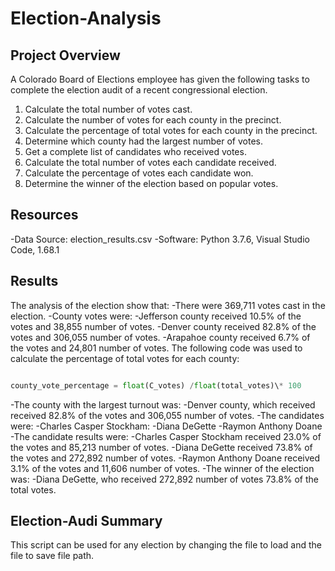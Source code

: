 # Election-Analysis

## Project Overview

A Colorado Board of Elections employee has given the following tasks to complete the election audit of a recent congressional election.

1. Calculate the total number of votes cast.
2. Calculate the number of votes for each county in the precinct.
3. Calculate the percentage of total votes for each county in the precinct.
4. Determine which county had the largest number of votes.
5. Get a complete list of candidates who received votes.
6. Calculate the total number of votes each candidate received.
7. Calculate the percentage of votes each candidate won.
8. Determine the winner of the election based on popular votes.

## Resources

-Data Source: election_results.csv
-Software: Python 3.7.6, Visual Studio Code, 1.68.1

## Results

The analysis of the election show that:
-There were 369,711 votes cast in the election.
-County votes were:
-Jefferson county received 10.5% of the votes and 38,855 number of votes.
-Denver county received 82.8% of the votes and 306,055 number of votes.
-Arapahoe county received 6.7% of the votes and 24,801 number of votes.
The following code was used to calculate the percentage of total votes for each county:
```python

county_vote_percentage = float(C_votes) /float(total_votes)\* 100
```
-The county with the largest turnout was:
-Denver county, which received received 82.8% of the votes and 306,055 number of votes.
-The candidates were:
-Charles Casper Stockham:
-Diana DeGette
-Raymon Anthony Doane
-The candidate results were:
-Charles Casper Stockham received 23.0% of the votes and 85,213 number of votes.
-Diana DeGette received 73.8% of the votes and 272,892 number of votes.
-Raymon Anthony Doane received 3.1% of the votes and 11,606 number of votes.
-The winner of the election was:
-Diana DeGette, who received 272,892 number of votes 73.8% of the total votes.

## Election-Audi Summary

This script can be used for any election by changing the file to load and the file to save file path.
